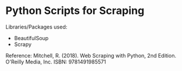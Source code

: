 # Python Scripts for Scraping 

Libraries/Packages used:
- BeautifulSoup
- Scrapy

Reference:
Mitchell, R. (2018). Web Scraping with Python, 2nd Edition. O'Reilly Media, Inc. ISBN: 9781491985571
